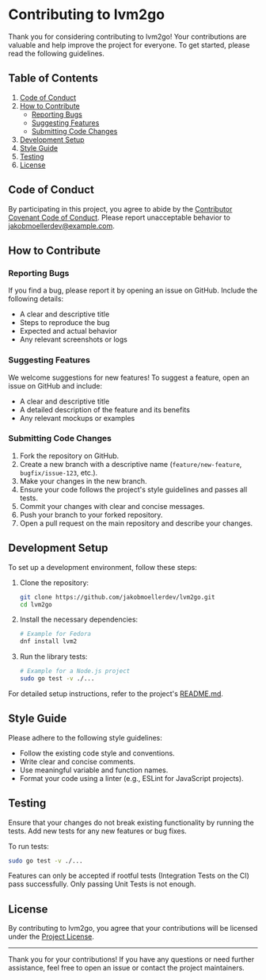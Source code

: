 # Contributing to lvm2go

Thank you for considering contributing to lvm2go! Your contributions are valuable and help improve the project for everyone. To get started, please read the following guidelines.

## Table of Contents

1. [Code of Conduct](#code-of-conduct)
2. [How to Contribute](#how-to-contribute)
    - [Reporting Bugs](#reporting-bugs)
    - [Suggesting Features](#suggesting-features)
    - [Submitting Code Changes](#submitting-code-changes)
3. [Development Setup](#development-setup)
4. [Style Guide](#style-guide)
5. [Testing](#testing)
6. [License](#license)

## Code of Conduct

By participating in this project, you agree to abide by the [Contributor Covenant Code of Conduct](CODE_OF_CONDUCT.md). Please report unacceptable behavior to [jakobmoellerdev@example.com](mailto:jakobmoellerdev@example.com).

## How to Contribute

### Reporting Bugs

If you find a bug, please report it by opening an issue on GitHub. Include the following details:
- A clear and descriptive title
- Steps to reproduce the bug
- Expected and actual behavior
- Any relevant screenshots or logs

### Suggesting Features

We welcome suggestions for new features! To suggest a feature, open an issue on GitHub and include:
- A clear and descriptive title
- A detailed description of the feature and its benefits
- Any relevant mockups or examples

### Submitting Code Changes

1. Fork the repository on GitHub.
2. Create a new branch with a descriptive name (`feature/new-feature`, `bugfix/issue-123`, etc.).
3. Make your changes in the new branch.
4. Ensure your code follows the project's style guidelines and passes all tests.
5. Commit your changes with clear and concise messages.
6. Push your branch to your forked repository.
7. Open a pull request on the main repository and describe your changes.

## Development Setup

To set up a development environment, follow these steps:

1. Clone the repository:
    ```sh
    git clone https://github.com/jakobmoellerdev/lvm2go.git
    cd lvm2go
    ```

2. Install the necessary dependencies:
    ```sh
    # Example for Fedora
    dnf install lvm2
    ```

3. Run the library tests:
    ```sh
    # Example for a Node.js project
    sudo go test -v ./...
    ```

For detailed setup instructions, refer to the project's [README.md](README.md).

## Style Guide

Please adhere to the following style guidelines:
- Follow the existing code style and conventions.
- Write clear and concise comments.
- Use meaningful variable and function names.
- Format your code using a linter (e.g., ESLint for JavaScript projects).

## Testing

Ensure that your changes do not break existing functionality by running the tests. Add new tests for any new features or bug fixes.

To run tests:
```sh
sudo go test -v ./...
```

Features can only be accepted if rootful tests (Integration Tests on the CI) pass successfully. Only passing Unit Tests is not enough.

## License

By contributing to lvm2go, you agree that your contributions will be licensed under the [Project License](LICENSE).

---

Thank you for your contributions! If you have any questions or need further assistance, feel free to open an issue or contact the project maintainers.

